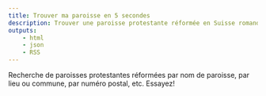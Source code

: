 ```yaml
--- 
title: Trouver ma paroisse en 5 secondes
description: Trouver une paroisse protestante réformée en Suisse romande en 5 secondes par NPA, lieu, nom, etc.
outputs:
    - html
    - json
    - RSS
---
```


Recherche de paroisses protestantes réformées par nom de paroisse, par lieu ou commune, par numéro postal, etc. Essayez!